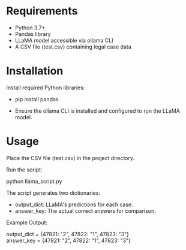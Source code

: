 # Requirements
- Python 3.7+
- Pandas library
- LLaMA model accessible via ollama CLI
- A CSV file (test.csv) containing legal case data 

# Installation

Install required Python libraries:

- pip install pandas

- Ensure the ollama CLI is installed and configured to run the LLaMA model.

# Usage
Place the CSV file (test.csv) in the project directory.

Run the script:

python llama_script.py

The script generates two dictionaries:

- output_dict: LLaMA's predictions for each case.
- answer_key: The actual correct answers for comparison. 

Example Output:

output_dict = {47821: "2", 47822: "1", 47823: "3"}  
answer_key = {47821: "2", 47822: "1", 47823: "3"}